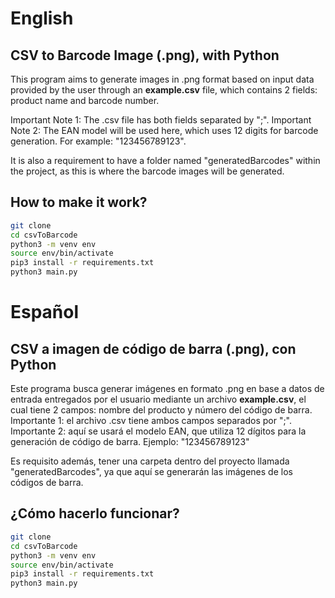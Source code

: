 # English
## CSV to Barcode Image (.png), with Python
This program aims to generate images in .png format based on input data provided by the user through an **example.csv** file, which contains 2 fields: product name and barcode number. 

Important Note 1: The .csv file has both fields separated by ";". 
Important Note 2: The EAN model will be used here, which uses 12 digits for barcode generation. For example: "123456789123".

It is also a requirement to have a folder named "generatedBarcodes" within the project, as this is where the barcode images will be generated.

## How to make it work?
```sh
git clone
cd csvToBarcode
python3 -m venv env
source env/bin/activate
pip3 install -r requirements.txt
python3 main.py
```


# Español
## CSV a imagen de código de barra (.png), con Python
Este programa busca generar imágenes en formato .png en base a datos de entrada entregados por el usuario mediante un archivo **example.csv**, el cual tiene 2 campos: nombre del producto y número del código de barra.
Importante 1: el archivo .csv tiene ambos campos separados por ";".
Importante 2: aquí se usará el modelo EAN, que utiliza 12 dígitos para la generación de código de barra. Ejemplo: "123456789123"

Es requisito además, tener una carpeta dentro del proyecto llamada "generatedBarcodes", ya que aquí se generarán las imágenes de los códigos de barra.

## ¿Cómo hacerlo funcionar?
```sh
git clone
cd csvToBarcode
python3 -m venv env
source env/bin/activate
pip3 install -r requirements.txt
python3 main.py
```